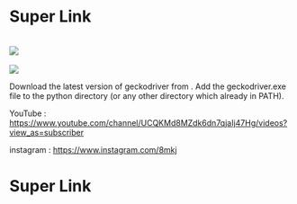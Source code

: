# Super Link

<br>
<img src="https://c.top4top.net/p_785hzt041.png" />
<br>
<br>
<img src="https://b.top4top.net/p_785zvii51.png" />
<br>

<p>
  Download the latest version of geckodriver from <a href="https://github.com/mozilla/geckodriver/releases"></a>. Add the geckodriver.exe file to the python directory (or any other directory which already in PATH).
</p>

YouTube : https://www.youtube.com/channel/UCQKMd8MZdk6dn7qjaIj47Hg/videos?view_as=subscriber

instagram : https://www.instagram.com/8mkj

# Super Link
